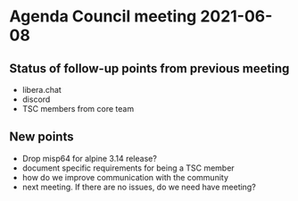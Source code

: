 # Agenda Council meeting 2021-06-08

## Status of follow-up points from previous meeting

* libera.chat
* discord
* TSC members from core team

## New points

* Drop misp64 for alpine 3.14 release?
* document specific requirements for being a TSC member
* how do we improve communication with the community
* next meeting. If there are no issues, do we need have meeting?


